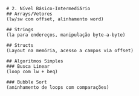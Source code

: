     # 2. Nível Básico-Intermediário
    ## Arrays/Vetores
    (lw/sw com offset, alinhamento word)

    ## Strings
    (la para endereços, manipulação byte-a-byte)

    ## Structs
    (Layout na memória, acesso a campos via offset)

    ## Algoritmos Simples
    ### Busca Linear
    (loop com lw + beq)

    ### Bubble Sort
    (aninhamento de loops com comparações)